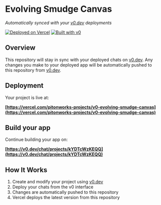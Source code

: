 # Evolving Smudge Canvas

*Automatically synced with your [v0.dev](https://v0.dev) deployments*

[![Deployed on Vercel](https://img.shields.io/badge/Deployed%20on-Vercel-black?style=for-the-badge&logo=vercel)](https://vercel.com/pitonworks-projects/v0-evolving-smudge-canvas)
[![Built with v0](https://img.shields.io/badge/Built%20with-v0.dev-black?style=for-the-badge)](https://v0.dev/chat/projects/kYDTcWzKEQQ)

## Overview

This repository will stay in sync with your deployed chats on [v0.dev](https://v0.dev).
Any changes you make to your deployed app will be automatically pushed to this repository from [v0.dev](https://v0.dev).

## Deployment

Your project is live at:

**[https://vercel.com/pitonworks-projects/v0-evolving-smudge-canvas](https://vercel.com/pitonworks-projects/v0-evolving-smudge-canvas)**

## Build your app

Continue building your app on:

**[https://v0.dev/chat/projects/kYDTcWzKEQQ](https://v0.dev/chat/projects/kYDTcWzKEQQ)**

## How It Works

1. Create and modify your project using [v0.dev](https://v0.dev)
2. Deploy your chats from the v0 interface
3. Changes are automatically pushed to this repository
4. Vercel deploys the latest version from this repository